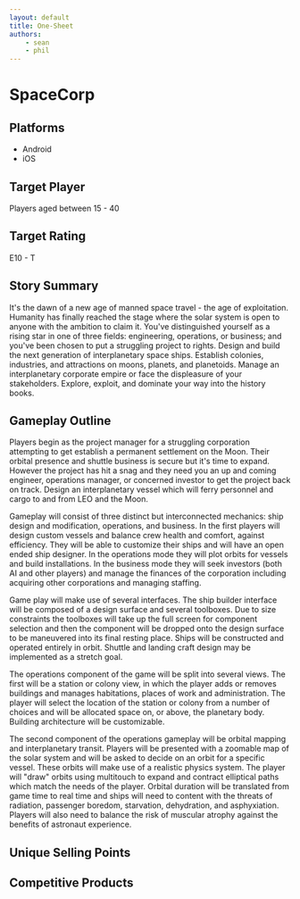 ```yaml
---
layout: default
title: One-Sheet 
authors: 
    - sean
    - phil
---
```

# SpaceCorp 

## Platforms

* Android 
* iOS 

## Target Player 

Players aged between 15 - 40 

## Target Rating

E10 - T

## Story Summary

It's the dawn of a new age of manned space travel - the age of exploitation. 
Humanity has finally reached the stage where the solar system is open to anyone
with the ambition to claim it. You've distinguished yourself as a rising star
in one of three fields: engineering, operations, or business; and you've been 
chosen to put a struggling project to rights. Design and build the next 
generation of interplanetary space ships. Establish colonies, industries, and 
attractions on moons, planets, and planetoids. Manage an interplanetary 
corporate empire or face the displeasure of your stakeholders. Explore, exploit, 
and dominate your way into the history books. 

## Gameplay Outline

Players begin as the project manager for a struggling corporation attempting to 
get establish a permanent settlement on the Moon. Their orbital presence and 
shuttle business is secure but it's time to expand. However the project has hit 
a snag and they need you an up and coming engineer, operations manager, or 
concerned investor to get the project back on track. Design an interplanetary 
vessel which will ferry personnel and cargo to and from LEO and the Moon. 

Gameplay will consist of three distinct but interconnected mechanics: ship 
design and modification, operations, and business. In the first players will 
design custom vessels and balance crew health and comfort, against efficiency. 
They will be able to customize their ships and will have an open ended ship 
designer. In the operations mode they will plot orbits for vessels and build 
installations. In the business mode they will seek investors (both AI and 
other players) and manage the finances of the corporation including acquiring 
other corporations and managing staffing. 

Game play will make use of several interfaces. The ship builder interface will
be composed of a design surface and several toolboxes. Due to size constraints 
the toolboxes will take up the full screen for component selection and then the 
component will be dropped onto the design surface to be maneuvered into its final
resting place. Ships will be constructed and operated entirely in orbit. Shuttle
and landing craft design may be implemented as a stretch goal. 

The operations component of the game will be split into several views. The first 
will be a station or colony view, in which the player adds or removes buildings
and manages habitations, places of work and administration. The player will 
select the location of the station or colony from a number of choices and will be 
allocated space on, or above, the planetary body. Building architecture will be 
customizable. 

The second component of the operations gameplay will be orbital mapping and 
interplanetary transit. Players will be presented with a zoomable map of the 
solar system and will be asked to decide on an orbit for a specific vessel. 
These orbits will make use of a realistic physics system. The player will "draw"
orbits using multitouch to expand and contract elliptical paths which match the
needs of the player. Orbital duration will be translated from game time to real
time and ships will need to content with the threats of radiation, passenger 
boredom, starvation, dehydration, and asphyxiation. Players will also need to 
balance the risk of muscular atrophy against the benefits of astronaut 
experience.

## Unique Selling Points
## Competitive Products